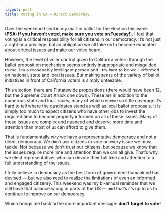 ```yaml
---
layout: post
title: Voting in CA — Direct Democracy
---
```


Over the weekend I sent in my mail-in ballot for the Election this week.
**(PSA: If you haven’t voted, make sure you vote on Tuesday!**). I feel that
voting is a critical responsibility for all citizens in our democracy. It’s
not just a right or a privilege, but an obligation we all take on to become
educated about critical issues and make our voice heard.

However, the level of voter control given to California voters through the
ballot proposition mechanism seems entirely inappropriate and misguided to me.
I’m a reasonably intelligent person and I try hard to be well-informed on
national, state and local issues. But making sense of the variety of ballot
initiatives in front of California voters is simply untenable.

This election, there are 11 statewide propositions (there would have been 12,
but the Supreme Court struck one down). These are in addition to the numerous
state and local races, many of which receive so little coverage it’s hard to
tell where the candidates stand as well as local ballot proposals. It is
simply too much to expect citizens who have other jobs to invest the required
time to become properly informed on all of these issues. Many of these issues
are complex and nuanced and deserve more time and attention than most of us
can afford to give them.

That is fundamentally why we have a representative democracy and not a direct
democracy. We don’t ask citizens to vote on every issue we must tackle. Not
because we don’t trust our citizens, but because we know that the issues
require more time and attention than we can all give. That’s why we elect
representatives who can devote their full time and attention to a full
understanding of the issues.

I fully believe in democracy as the best form of government humankind has
devised — but we also need to realize the limitations of even an informed and
engaged citizenry. This weekend was my bi-annual reminder that we still have
that balance wrong in parts of the US — and that’s it’s up to us to continue
to improve on our democracy.

Which brings me back to the more important message: **don’t forget to vote!**

